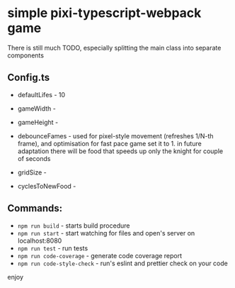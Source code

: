 # simple pixi-typescript-webpack game

There is still much TODO, especially splitting the main class into separate components

## Config.ts

-   defaultLifes - 10
-   gameWidth - 
-   gameHeight - 
-   debounceFames - used for pixel-style movement (refreshes 1/N-th frame), and optimisation
for fast pace game set it to 1.
in future adaptation there will be food that speeds up only the knight for couple of seconds

-   gridSize - 
-   cyclesToNewFood - 

## Commands:

-   `npm run build` - starts build procedure
-   `npm run start` - start watching for files and open's server on localhost:8080
-   `npm run test` - run tests
-   `npm run code-coverage` - generate code coverage report
-   `npm run code-style-check` - run's eslint and prettier check on your code

enjoy
